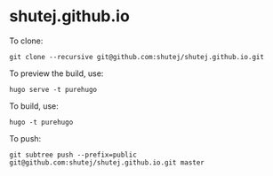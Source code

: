 shutej.github.io
================

To clone:

    git clone --recursive git@github.com:shutej/shutej.github.io.git

To preview the build, use:

    hugo serve -t purehugo

To build, use:

    hugo -t purehugo

To push:

    git subtree push --prefix=public git@github.com:shutej/shutej.github.io.git master
